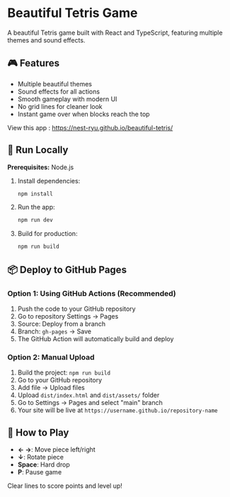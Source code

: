 
# Beautiful Tetris Game

A beautiful Tetris game built with React and TypeScript, featuring multiple themes and sound effects.

## 🎮 Features

- Multiple beautiful themes
- Sound effects for all actions
- Smooth gameplay with modern UI
- No grid lines for cleaner look
- Instant game over when blocks reach the top


 View this app : 
 https://nest-ryu.github.io/beautiful-tetris/


## 🚀 Run Locally

**Prerequisites:** Node.js

1. Install dependencies:
   ```bash
   npm install
   ```

2. Run the app:
   ```bash
   npm run dev
   ```

3. Build for production:
   ```bash
   npm run build
   ```

## 📦 Deploy to GitHub Pages

### Option 1: Using GitHub Actions (Recommended)

1. Push the code to your GitHub repository
2. Go to repository Settings → Pages
3. Source: Deploy from a branch
4. Branch: `gh-pages` → Save
5. The GitHub Action will automatically build and deploy

### Option 2: Manual Upload

1. Build the project: `npm run build`
2. Go to your GitHub repository
3. Add file → Upload files
4. Upload `dist/index.html` and `dist/assets/` folder
5. Go to Settings → Pages and select "main" branch
6. Your site will be live at `https://username.github.io/repository-name`

## 🎯 How to Play

- **← →**: Move piece left/right
- **↓**: Rotate piece
- **Space**: Hard drop
- **P**: Pause game

Clear lines to score points and level up!
